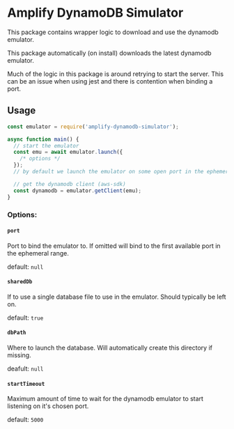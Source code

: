 # Amplify DynamoDB Simulator

This package contains wrapper logic to download and use the dynamodb emulator.

This package automatically (on install) downloads the latest dynamodb emulator.

Much of the logic in this package is around retrying to start the server. This can be an issue when using jest and there is contention when binding a port.

## Usage

```js
const emulator = require('amplify-dynamodb-simulator');

async function main() {
  // start the emulator
  const emu = await emulator.launch({
    /* options */
  });
  // by default we launch the emulator on some open port in the ephemeral range in the 'inMemory' mode.

  // get the dynamodb client (aws-sdk)
  const dynamodb = emulator.getClient(emu);
}
```

### Options:

#### `port`

Port to bind the emulator to. If omitted will bind to the first available port in the ephemeral range.

default: `null`

#### `sharedDb`

If to use a single database file to use in the emulator. Should typically be left on.

default: `true`

#### `dbPath`

Where to launch the database. Will automatically create this directory if missing.

deafult: `null`

#### `startTimeout`

Maximum amount of time to wait for the dynamodb emulator to start listening on it's chosen port.

default: `5000`
